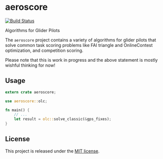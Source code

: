 
aeroscore
==============================================================================

[![Build Status](https://travis-ci.org/Turbo87/aeroscore-rs.svg?branch=master)](https://travis-ci.org/Turbo87/aeroscore-rs)

Algorithms for Glider Pilots

The `aeroscore` project contains a variety of algorithms for glider pilots
that solve common task scoring problems like FAI triangle and OnlineContest
optimization, and competition scoring.

Please note that this is work in progress and the above statement is mostly
wishful thinking for now!


Usage
------------------------------------------------------------------------------

```rust
extern crate aeroscore;

use aeroscore::olc;

fn main() {
    // ...
    let result = olc::solve_classic(&gps_fixes);
}
```


License
-------------------------------------------------------------------------------

This project is released under the [MIT license](LICENSE).
